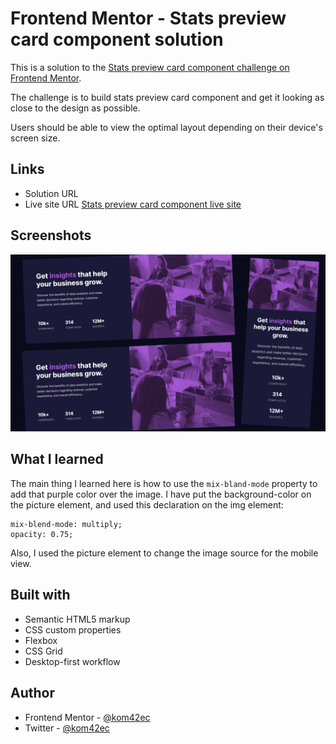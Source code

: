 # Frontend Mentor - Stats preview card component solution

This is a solution to the [Stats preview card component challenge on Frontend Mentor](https://www.frontendmentor.io/challenges/stats-preview-card-component-8JqbgoU62).

The challenge is to build stats preview card component and get it looking as close to the design as possible.

Users should be able to view the optimal layout depending on their device's screen size.

## Links

- Solution URL
- Live site URL [Stats preview card component live site](https://kom42ec.github.io/stats-preview-card/)

## Screenshots

![](img/stats-img.png)

## What I learned

The main thing I learned here is how to use the `mix-bland-mode` property to add that purple color over the image. I have put the background-color on the picture element, and used this declaration on the img element:

```
mix-blend-mode: multiply;
opacity: 0.75;
```

Also, I used the picture element to change the image source for the mobile view.

## Built with

- Semantic HTML5 markup
- CSS custom properties
- Flexbox
- CSS Grid
- Desktop-first workflow

## Author

- Frontend Mentor - [@kom42ec](https://www.frontendmentor.io/profile/kom42ec)
- Twitter - [@kom42ec](https://twitter.com/kom42ec)
